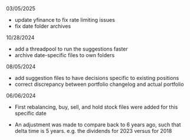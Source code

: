03/05/2025

- update yfinance to fix rate limiting issues
- fix date folder archives

10/28/2024

- add a threadpool to run the suggestions faster
- archive date-specific files to own folders

08/05/2024

- add suggestion files to have decisions specific to existing positions
- correct discrepancy between portfolio changelog and actual portfolio

06/06/2024

- First rebalancing, buy, sell, and hold stock files were added for this specific date

- An adjustment was made to compare back to 6 years ago, such that delta time is 5 years. e.g. the dividends for 2023 versus for 2018